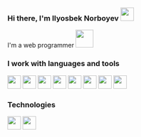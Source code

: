 ### Hi there, I'm Ilyosbek Norboyev  <img src="https://img2.freepng.ru/20180427/aye/kisspng-computer-icons-5ae35f97cafa55.2803436415248505838314.jpg" width="30px"> 
I'm a web programmer <code><img src="https://p7.hiclipart.com/preview/973/940/957/laptop-computer-icons-user-programmer-laptop.jpg" width="40px"></code>
### I work with languages and tools

<code><img src="https://www.freeiconspng.com/uploads/html5-icon-3.png" width="30px"></code>
<code><img src="https://e7.pngegg.com/pngimages/567/553/png-clipart-social-media-computer-icons-html-social-media-angle-text.png" width="30px"></code>
<code><img src="https://www.seekpng.com/png/detail/377-3771966_png-file-sass-png.png" width="30px"></code>
<code><img src="https://i.ya-webdesign.com/images/bootstrap-svg-4.png" width="30px"></code>
<code><img src="https://i.ya-webdesign.com/images/svg-js-node-16.png" width="30px"></code>
<code><img src="https://i.ya-webdesign.com/images/php-image-png-5.png" width="30px"></code>
<code><img src="https://e7.pngegg.com/pngimages/687/946/png-clipart-sql-query-language-computer-icons-scalable-graphics-column-text-logo.png" width="30px"></code>
<code><img src="https://www.shareicon.net/data/2016/07/13/606543_black_2048x2048.png" width="30px"></code>

### Technologies 

<code><img src="https://www.pngitem.com/pimgs/m/141-1419071_github-hd-png-download.png" width="30px"></code>
<code><img src="https://upload.wikimedia.org/wikipedia/commons/thumb/8/82/Font_Awesome_5_brands_gitlab.svg/1024px-Font_Awesome_5_brands_gitlab.svg.png" width="30px"></code>
